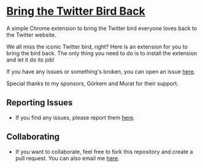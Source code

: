 # [Bring the Twitter Bird Back](https://chrome.google.com/webstore/detail/bring-the-twitter-bird-ba/digdceeidmgbnjlmgjjcnndacaaobfgk)
A simple Chrome extension to bring the Twitter bird everyone loves back to the Twitter website.

We all miss the iconic Twitter bird, right? Here is an extension for you to bring the bird back. The only thing you need to do is to install the extension and let it do its job!

If you have any issues or something's broken, you can open an issue [here](https://github.com/y4nci/bring-twitter-bird-back/issues).

Special thanks to my sponsors, Görkem and Murat for their support.

## Reporting Issues
 - If you find any issues, please report them [here](https://github.com/y4nci/bring-twitter-bird-back/issues).

## Collaborating
 - If you want to collaborate, feel free to fork this repository and create a pull request. You can also email me [here](mailto:baranyanci@gmail.com).

